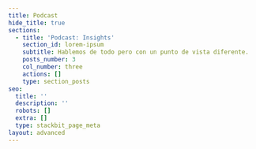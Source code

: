 ```yaml
---
title: Podcast
hide_title: true
sections:
  - title: 'Podcast: Insights'
    section_id: lorem-ipsum
    subtitle: Hablemos de todo pero con un punto de vista diferente.
    posts_number: 3
    col_number: three
    actions: []
    type: section_posts
seo:
  title: ''
  description: ''
  robots: []
  extra: []
  type: stackbit_page_meta
layout: advanced
---
```

